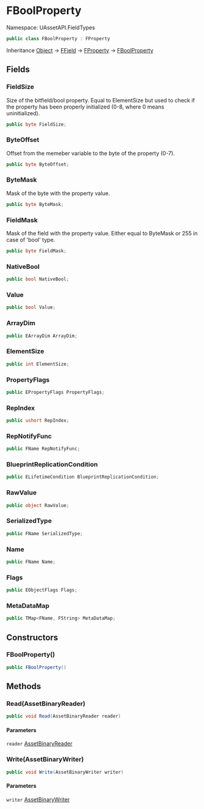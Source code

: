 # FBoolProperty

Namespace: UAssetAPI.FieldTypes

```csharp
public class FBoolProperty : FProperty
```

Inheritance [Object](https://docs.microsoft.com/en-us/dotnet/api/system.object) → [FField](./uassetapi.fieldtypes.ffield.md) → [FProperty](./uassetapi.fieldtypes.fproperty.md) → [FBoolProperty](./uassetapi.fieldtypes.fboolproperty.md)

## Fields

### **FieldSize**

Size of the bitfield/bool property. Equal to ElementSize but used to check if the property has been properly initialized (0-8, where 0 means uninitialized).

```csharp
public byte FieldSize;
```

### **ByteOffset**

Offset from the memeber variable to the byte of the property (0-7).

```csharp
public byte ByteOffset;
```

### **ByteMask**

Mask of the byte with the property value.

```csharp
public byte ByteMask;
```

### **FieldMask**

Mask of the field with the property value. Either equal to ByteMask or 255 in case of 'bool' type.

```csharp
public byte FieldMask;
```

### **NativeBool**

```csharp
public bool NativeBool;
```

### **Value**

```csharp
public bool Value;
```

### **ArrayDim**

```csharp
public EArrayDim ArrayDim;
```

### **ElementSize**

```csharp
public int ElementSize;
```

### **PropertyFlags**

```csharp
public EPropertyFlags PropertyFlags;
```

### **RepIndex**

```csharp
public ushort RepIndex;
```

### **RepNotifyFunc**

```csharp
public FName RepNotifyFunc;
```

### **BlueprintReplicationCondition**

```csharp
public ELifetimeCondition BlueprintReplicationCondition;
```

### **RawValue**

```csharp
public object RawValue;
```

### **SerializedType**

```csharp
public FName SerializedType;
```

### **Name**

```csharp
public FName Name;
```

### **Flags**

```csharp
public EObjectFlags Flags;
```

### **MetaDataMap**

```csharp
public TMap<FName, FString> MetaDataMap;
```

## Constructors

### **FBoolProperty()**

```csharp
public FBoolProperty()
```

## Methods

### **Read(AssetBinaryReader)**

```csharp
public void Read(AssetBinaryReader reader)
```

#### Parameters

`reader` [AssetBinaryReader](./uassetapi.assetbinaryreader.md)<br>

### **Write(AssetBinaryWriter)**

```csharp
public void Write(AssetBinaryWriter writer)
```

#### Parameters

`writer` [AssetBinaryWriter](./uassetapi.assetbinarywriter.md)<br>
